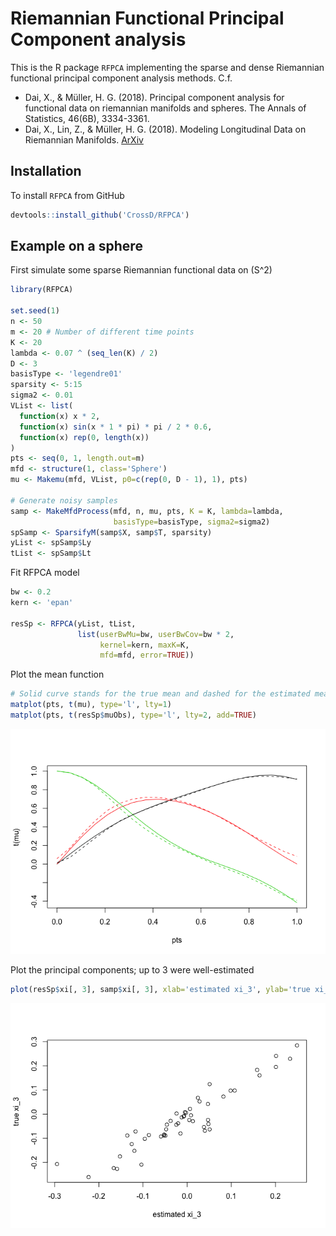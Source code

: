 Riemannian Functional Principal Component analysis
================

This is the R package `RFPCA` implementing the sparse and dense
Riemannian functional principal component analysis methods. C.f.

  - Dai, X., & Müller, H. G. (2018). Principal component analysis for
    functional data on riemannian manifolds and spheres. The Annals of
    Statistics, 46(6B), 3334-3361.
  - Dai, X., Lin, Z., & Müller, H. G. (2018). Modeling Longitudinal Data
    on Riemannian Manifolds. [ArXiv](https://arxiv.org/abs/1812.04774)

## Installation

To install `RFPCA` from GitHub

``` r
devtools::install_github('CrossD/RFPCA')
```

## Example on a sphere

First simulate some sparse Riemannian functional data on \(S^2\)

``` r
library(RFPCA)

set.seed(1)
n <- 50
m <- 20 # Number of different time points
K <- 20
lambda <- 0.07 ^ (seq_len(K) / 2)
D <- 3
basisType <- 'legendre01'
sparsity <- 5:15
sigma2 <- 0.01
VList <- list(
  function(x) x * 2, 
  function(x) sin(x * 1 * pi) * pi / 2 * 0.6,
  function(x) rep(0, length(x))
)
pts <- seq(0, 1, length.out=m)
mfd <- structure(1, class='Sphere')
mu <- Makemu(mfd, VList, p0=c(rep(0, D - 1), 1), pts)

# Generate noisy samples
samp <- MakeMfdProcess(mfd, n, mu, pts, K = K, lambda=lambda, 
                       basisType=basisType, sigma2=sigma2)
spSamp <- SparsifyM(samp$X, samp$T, sparsity)
yList <- spSamp$Ly
tList <- spSamp$Lt
```

Fit RFPCA model

``` r
bw <- 0.2
kern <- 'epan'

resSp <- RFPCA(yList, tList, 
               list(userBwMu=bw, userBwCov=bw * 2, 
                    kernel=kern, maxK=K, 
                    mfd=mfd, error=TRUE))
```

Plot the mean
function

``` r
# Solid curve stands for the true mean and dashed for the estimated mean function.
matplot(pts, t(mu), type='l', lty=1)
matplot(pts, t(resSp$muObs), type='l', lty=2, add=TRUE)
```

![](README_files/figure-gfm/unnamed-chunk-4-1.png)<!-- -->

Plot the principal components; up to 3 were
well-estimated

``` r
plot(resSp$xi[, 3], samp$xi[, 3], xlab='estimated xi_3', ylab='true xi_3') 
```

![](README_files/figure-gfm/unnamed-chunk-5-1.png)<!-- -->
